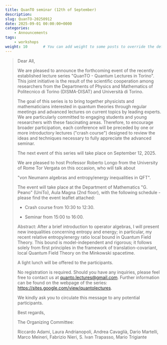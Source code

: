 ```yaml
---
title: QuanTO seminar (12th of September)
description: 
slug: QuanTO-20250912
date: 2025-09-01 00:00:00+0000
categories:
    - Announcements
tags:
    - workshops
weight: 10       # You can add weight to some posts to override the default sorting (date descending)
---
```


> Dear All,
> 
> We are pleased to announce the forthcoming event of the recently established lecture series "QuanTO - Quantum Lectures in Torino". This joint initiative is the result of the scientific cooperation among researchers from the Departments of Physics and Mathematics of Politecnico di Torino (DISMA-DISAT) and Università di Torino.
> 
> The goal of this series is to bring together physicists and mathematicians interested in quantum theories through regular meetings and advanced lectures on current topics by leading experts. We are particularly committed to engaging students and young researchers with these fascinating areas. Therefore, to encourage broader participation, each conference will be preceded by one or more introductory lectures ("crash course") designed to review the ideas and techniques necessary to fully appreciate the advanced seminar.
> 
> The next event of this series will take place on September 12, 2025. 
> 
> We are pleased to host Professor Roberto Longo from the University of Rome Tor Vergata on this occasion, who will talk about 
> 
> "von Neumann algebras and entropy/energy inequalities in QFT". 
> 
> The event will take place at the Department of Mathematics "G. Peano" (UniTo), Aula Magna (2nd floor), with the following schedule - please find the event leaflet attached:
> 
> - Crash course from 10:30 to 12:30.
> 
> - Seminar from 15:00 to 16:00.
> 
> Abstract: After a brief introduction to operator algebras, I will present new inequalities concerning entropy and energy; in particular, my recent relative entropy/energy ratio local bound in Quantum Field Theory. This bound is model-independent and rigorous; it follows solely from first principles in the framework of translation-covariant, local Quantum Field Theory on the Minkowski spacetime. 
> 
> A light lunch will be offered to the participants.
> 
> No registration is required. Should you have any inquiries, please feel free to contact us at quanto.lectures@gmail.com. Further information can be found on the webpage of the series: https://sites.google.com/view/quantolectures.
> 
> We kindly ask you to circulate this message to any potential participants.
> 
> Best regards,
> 
> The Organizing Committee:
> 
> Riccardo Adami, Laura Andrianopoli, Andrea Cavaglià, Dario Martelli, Marco Meineri, Fabrizio Nieri, S. Ivan Trapasso, Mario Trigiante
> 
